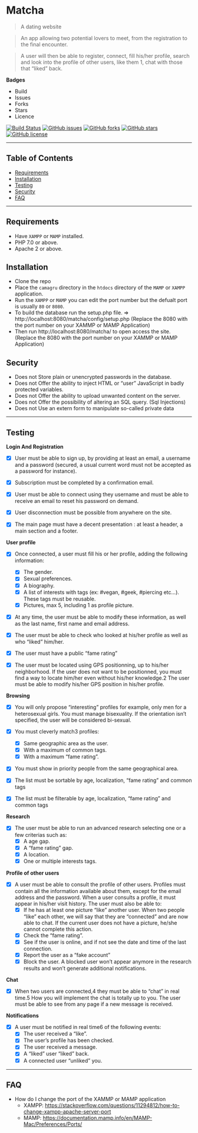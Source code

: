 # Matcha

> A dating website

> An app allowing two potential lovers to meet, from the registration to the final encounter.

> A user will then be able to register, connect, fill his/her profile, search and look into the profile of other users, like them 1, chat with those that “liked” back.

**Badges**

- Build
- Issues
- Forks
- Stars
- Licence

[![Build Status](http://img.shields.io/travis/badges/badgerbadgerbadger.svg?style=flat-square)](https://travis-ci.org/badges/badgerbadgerbadger)
<a href="https://github.com/The-only-blue/matcha/issues"><img alt="GitHub issues" src="https://img.shields.io/github/issues/The-only-blue/Camagru"></a>
<a href="https://github.com/The-only-blue/matcha/network"><img alt="GitHub forks" src="https://img.shields.io/github/forks/The-only-blue/Camagru"></a>
<a href="https://github.com/The-only-blue/matcha/stargazers"><img alt="GitHub stars" src="https://img.shields.io/github/stars/The-only-blue/Camagru"></a>
<a href="https://github.com/The-only-blue/matcha"><img alt="GitHub license" src="https://img.shields.io/github/license/The-only-blue/Camagru"></a>


---
## Table of Contents

- [Requirements](#requirements)
- [Installation](#installation)
- [Testing](#testing)
- [Security](#security)
- [FAQ](#faq)
---

## Requirements

- Have `XAMPP` or `MAMP` installed.
- PHP 7.0 or above.
- Apache 2 or above.

## Installation

- Clone the repo
- Place the `camagru` directory in the `htdocs` directory of the `MAMP` or `XAMPP` application.
- Run the `XAMPP` or `MAMP` you can edit the port number but the defualt port is usually `80` or `8080`.
- To build the database run the setup.php file. => http://localhost:8080/matcha/config/setup.php (Replace the 8080 with the port number on your XAMMP or MAMP Application)
- Then run http://localhost:8080/matcha/ to open access the site. (Replace the 8080 with the port number on your XAMMP or MAMP Application)

## Security

- Does not Store plain or unencrypted passwords in the database.
- Does not Offer the ability to inject HTML or “user” JavaScript in badly protected variables.
- Does not Offer the ability to upload unwanted content on the server.
- Does not Offer the possibility of altering an SQL query. (Sql Injections) 
- Does not Use an extern form to manipulate so-called private data

---
## Testing


**Login And Registration**

- [x] User must be able to sign up, by providing at least an email, a username and a password (secured, a usual current word must not be accepted as a password for instance).

- [x] Subscription must be completed by a confirmation email.

- [x] User must be able to connect using they username and must be able to receive an email to reset his password on demand.

- [x] User disconnection must be possible from anywhere on the site.

- [x] The main page must have a decent presentation : at least a header, a main section and a footer.

**User profile**

- [x] Once connected, a user must fill his or her profile, adding the following information:
  - [x] The gender.
  - [x] Sexual preferences.
  - [x] A biography.
  - [x] A list of interests with tags (ex: #vegan, #geek, #piercing etc...). These tags must be reusable.
  - [x] Pictures, max 5, including 1 as profile picture.

- [x] At any time, the user must be able to modify these information, as well as the last name, first name and email address.

- [x] The user must be able to check who looked at his/her profile as well as who “liked” him/her.

- [x] The user must have a public “fame rating”

- [x] The user must be located using GPS positionning, up to his/her neighborhood. If the user does not want to be positionned, you must find a way to locate him/her even without his/her knowledge.2 The user must be able to modify his/her GPS position in his/her profile.

**Browsing**

- [x] You will only propose “interesting” profiles for example, only men for a heterosexual girls. You must manage bisexuality. If the orientation isn’t specified, the user will be considered bi-sexual.

- [x] You must cleverly match3 profiles:
  - [x] Same geographic area as the user.
  - [x] With a maximum of common tags.
  - [x] With a maximum “fame rating”.

- [x] You must show in priority people from the same geographical area.

- [x] The list must be sortable by age, localization, “fame rating” and common tags

- [x] The list must be filterable by age, localization, “fame rating” and common tags

**Research**

- [x] The user must be able to run an advanced research selecting one or a few criterias such as:
  - [x] A age gap.
  - [x] A “fame rating” gap.
  - [x] A location.
  - [x] One or multiple interests tags.

**Profile of other users**

- [x] A user must be able to consult the profile of other users. Profiles must contain all the information available about them, except for the email address and the password. When a user consults a profile, it must appear in his/her visit history. The user must also be able to:
  - [x] If he has at least one picture “like” another user. When two people “like” each other, we will say that they are “connected” and are now able to chat. If the current user does not have a picture, he/she cannot complete this action.
  - [x] Check the “fame rating”.
  - [x] See if the user is online, and if not see the date and time of the last connection.
  - [x] Report the user as a “fake account”
  - [x] Block the user. A blocked user won’t appear anymore in the research results and won’t generate additional notifications.
  
**Chat**

- [x] When two users are connected,4 they must be able to “chat” in real time.5 How you will implement the chat is totally up to you. The user must be able to see from any page if a new message is received.
 
 **Notifications**

- [x] A user must be notified in real time6 of the following events:
  - [x] The user received a “like”.
  - [x] The user’s profile has been checked.
  - [x] The user received a message.
  - [x] A “liked” user “liked” back.
  - [x] A connected user “unliked” you.

 ---
## FAQ

- How do I change the port of the XAMMP or MAMP application 
    - XAMPP: https://stackoverflow.com/questions/11294812/how-to-change-xampp-apache-server-port
    - MAMP: https://documentation.mamp.info/en/MAMP-Mac/Preferences/Ports/
